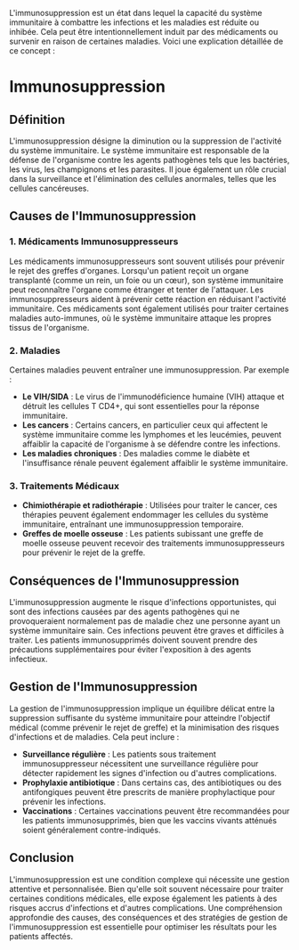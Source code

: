 L'immunosuppression est un état dans lequel la capacité du système immunitaire à combattre les infections et les maladies est réduite ou inhibée. Cela peut être intentionnellement induit par des médicaments ou survenir en raison de certaines maladies. Voici une explication détaillée de ce concept :

# Immunosuppression

## Définition

L'immunosuppression désigne la diminution ou la suppression de l'activité du système immunitaire. Le système immunitaire est responsable de la défense de l'organisme contre les agents pathogènes tels que les bactéries, les virus, les champignons et les parasites. Il joue également un rôle crucial dans la surveillance et l'élimination des cellules anormales, telles que les cellules cancéreuses.

## Causes de l'Immunosuppression

### 1. Médicaments Immunosuppresseurs
Les médicaments immunosuppresseurs sont souvent utilisés pour prévenir le rejet des greffes d'organes. Lorsqu'un patient reçoit un organe transplanté (comme un rein, un foie ou un cœur), son système immunitaire peut reconnaître l'organe comme étranger et tenter de l'attaquer. Les immunosuppresseurs aident à prévenir cette réaction en réduisant l'activité immunitaire. Ces médicaments sont également utilisés pour traiter certaines maladies auto-immunes, où le système immunitaire attaque les propres tissus de l'organisme.

### 2. Maladies
Certaines maladies peuvent entraîner une immunosuppression. Par exemple :
- **Le VIH/SIDA** : Le virus de l'immunodéficience humaine (VIH) attaque et détruit les cellules T CD4+, qui sont essentielles pour la réponse immunitaire.
- **Les cancers** : Certains cancers, en particulier ceux qui affectent le système immunitaire comme les lymphomes et les leucémies, peuvent affaiblir la capacité de l'organisme à se défendre contre les infections.
- **Les maladies chroniques** : Des maladies comme le diabète et l'insuffisance rénale peuvent également affaiblir le système immunitaire.

### 3. Traitements Médicaux
- **Chimiothérapie et radiothérapie** : Utilisées pour traiter le cancer, ces thérapies peuvent également endommager les cellules du système immunitaire, entraînant une immunosuppression temporaire.
- **Greffes de moelle osseuse** : Les patients subissant une greffe de moelle osseuse peuvent recevoir des traitements immunosuppresseurs pour prévenir le rejet de la greffe.

## Conséquences de l'Immunosuppression

L'immunosuppression augmente le risque d'infections opportunistes, qui sont des infections causées par des agents pathogènes qui ne provoqueraient normalement pas de maladie chez une personne ayant un système immunitaire sain. Ces infections peuvent être graves et difficiles à traiter. Les patients immunosupprimés doivent souvent prendre des précautions supplémentaires pour éviter l'exposition à des agents infectieux.

## Gestion de l'Immunosuppression

La gestion de l'immunosuppression implique un équilibre délicat entre la suppression suffisante du système immunitaire pour atteindre l'objectif médical (comme prévenir le rejet de greffe) et la minimisation des risques d'infections et de maladies. Cela peut inclure :
- **Surveillance régulière** : Les patients sous traitement immunosuppresseur nécessitent une surveillance régulière pour détecter rapidement les signes d'infection ou d'autres complications.
- **Prophylaxie antibiotique** : Dans certains cas, des antibiotiques ou des antifongiques peuvent être prescrits de manière prophylactique pour prévenir les infections.
- **Vaccinations** : Certaines vaccinations peuvent être recommandées pour les patients immunosupprimés, bien que les vaccins vivants atténués soient généralement contre-indiqués.

## Conclusion

L'immunosuppression est une condition complexe qui nécessite une gestion attentive et personnalisée. Bien qu'elle soit souvent nécessaire pour traiter certaines conditions médicales, elle expose également les patients à des risques accrus d'infections et d'autres complications. Une compréhension approfondie des causes, des conséquences et des stratégies de gestion de l'immunosuppression est essentielle pour optimiser les résultats pour les patients affectés.